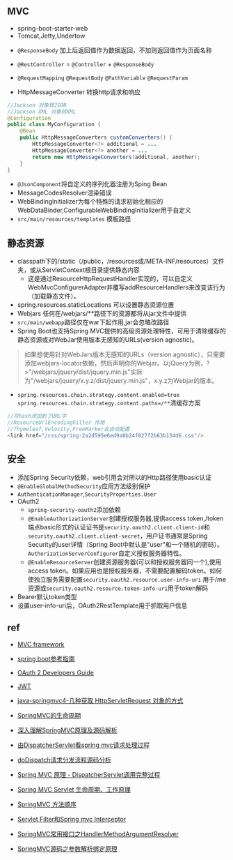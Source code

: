 ## MVC

+ spring-boot-starter-web
+ Tomcat,Jetty,Undertow
<!-- MVC -->
+ `@ResponseBody` 加上后返回值作为数据返回，不加则返回值作为页面名称
+ `@RestController` = `@Controller` + `@ResponseBody`
+ `@RequestMapping` `@RequestBody` `@PathVariable` `@RequestParam`

+ HttpMessageConverter 转换http请求和响应
```java
//Jackson 对象转JSON
//Jackson XML 对象转XML
@Configuration
public class MyConfiguration {
    @Bean
    public HttpMessageConverters customConverters() {
        HttpMessageConverter<?> additional = ...
        HttpMessageConverter<?> another = ...
        return new HttpMessageConverters(additional, another);
    }
}
```

+ `@JsonComponent`将自定义的序列化器注册为Sping Bean
+ MessageCodesResolver渲染错误
+ WebBindingInitializer为每个特殊的请求初始化相应的WebDataBinder,ConfigurableWebBindingInitializer用于自定义
+ `src/main/resources/templates` 模板路径

## 静态资源

+ classpath下的/static（/public，/resources或/META-INF/resources）文件夹，或从ServletContext根目录提供静态内容
    - 这是通过ResourceHttpRequestHandler实现的，可以自定义WebMvcConfigurerAdapter并覆写addResourceHandlers来改变该行为（加载静态文件）。
+ spring.resources.staticLocations 可以设置静态资源位置
+ Webjars 任何在/webjars/**路径下的资源都将从jar文件中提供
+ `src/main/webapp`路径仅在war下起作用,jar会忽略改路径
+ Spring Boot也支持Spring MVC提供的高级资源处理特性，可用于清除缓存的静态资源或对WebJar使用版本无感知的URLs(version agnostic)。
>如果想使用针对WebJars版本无感知的URLs（version agnostic），只需要添加webjars-locator依赖，然后声明你的Webjar。以jQuery为例，?>"/webjars/jquery/dist/jquery.min.js"实际为"/webjars/jquery/x.y.z/dist/jquery.min.js"，x.y.z为Webjar的版本。
+ `spring.resources.chain.strategy.content.enabled=true` `spring.resources.chain.strategy.content.paths=/**`清缓存方案
```java
//将hash添加到了URL中
//ResourceUrlEncodingFilter 作用
//Thymeleaf,Velocity,FreeMarker会自动配置
<link href="/css/spring-2a2d595e6ed9a0b24f027f2b63b134d6.css"/>
```

## 安全

+ 添加Spring Security依赖，web引用会对所以的Http路径使用basic认证
+ `@EnableGlobalMethodSecurity`应用方法级别保护
+ `AuthenticationManager`,`SecurityProperties.User`
+ OAuth2
    - `spring-security-oauth2`添加依赖
    - `@EnableAuthorizationServer`创建授权服务器,提供access token,/token端点basic形式的认证证书是`security.oauth2.client.client-id`和`security.oauth2.client.client-secret`，用户证书通常是Spring Security的user详情（Spring Boot中默认是"user"和一个随机的密码）。`AuthorizationServerConfigurer`自定义授权服务器特性。
    - `@EnableResourceServer`创建资源服务器(可以和授权服务器同一个),使用access token。如果应用也是授权服务器，不需要配置解码token。如何使独立服务需要配置`security.oauth2.resource.user-info-uri` 用于/me资源或`security.oauth2.resource.token-info-uri`用于token解码
+ Bearer默认token类型
+ 设置user-info-uri后，OAuth2RestTemplate用于抓取用户信息

## ref

+ [MVC framework](https://docs.spring.io/spring/docs/4.3.3.RELEASE/spring-framework-reference/htmlsingle/#mvc)
+ [spring boot参考指南](https://qbgbook.gitbooks.io/spring-boot-reference-guide-zh/IV.%20Spring%20Boot%20features/27.%20Developing%20web%20applications.html)
+ [OAuth 2 Developers Guide](http://projects.spring.io/spring-security-oauth/docs/oauth2.html)
+ [JWT](http://www.ruanyifeng.com/blog/2018/07/json_web_token-tutorial.html)

+ [java-springmvc4-几种获取 HttpServletRequest 对象的方式](https://blog.csdn.net/xxj_jing/article/details/70754428)
+ [SpringMVC的生命周期](https://blog.csdn.net/WuLex/article/details/77649944)
+ [深入理解SpringMVC原理及源码解析](https://zhuanlan.zhihu.com/p/39607030)
+ [由DispatcherServlet看spring mvc请求处理过程](https://segmentfault.com/a/1190000008471934)
+ [doDispatch请求分发流程源码分析](https://blog.csdn.net/shanchahua123456/article/details/87541241)
+ [Spring MVC 原理 - DispatcherServlet调用完整过程](https://blog.csdn.net/qq_33314107/article/details/79121809?utm_source=distribute.pc_relevant.none-task)
+ [Spring MVC Servlet 生命周期、工作原理](https://blog.csdn.net/yelllowcong/article/details/78510083)
+ [SpringMVC 方法顺序](https://www.jianshu.com/p/8a20c547e245)
+ [Servlet Filter和Spring mvc Interceptor](https://www.jianshu.com/p/685c65ed6944)

+ [SpringMVC常用接口之HandlerMethodArgumentResolver](https://www.jianshu.com/p/ac976b9fd8d7)
+ [SpringMVC源码之参数解析绑定原理](https://zhuanlan.zhihu.com/p/33780880)